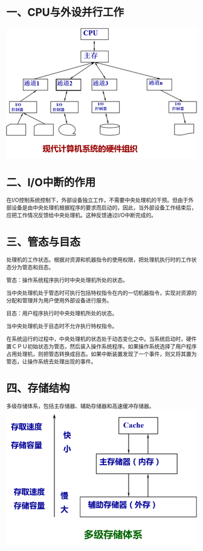 # 一、CPU与外设并行工作
![](assets/图片23.png)
# 二、I/O中断的作用

 在I/O控制系统控制下，外部设备独立工作，不需要中央处理机的干预。但由于外部设备是由中央处理机根据程序的要求而启动的，因此，当外部设备工作结束后，应把工作情况反馈给中央处理机。这种反馈通过I/O中断完成的。

# 三、管态与目态

处理机的工作状态。根据对资源和机器指令的使用权限，把处理机执行时的工作状态分为管态和目态。

管态：操作系统程序执行时中央处理机所处的状态。

当中央处理机处于管态时可执行包括特权指令在内的一切机器指令，实现对资源的分配和管理并为用户使用外部设备进行服务。

目态：用户程序执行时中央处理机所处的状态。

当中央处理机处于目态时不允许执行特权指令。

 在系统运行的过程中，中央处理机的状态处于动态变化之中。当系统启动时，硬件置ＣＰＵ初始状态为管态，然后装入操作系统程序。如果操作系统选择了用户程序占用处理机，则把管态转换成目态。如果中断装置发现了一个事件，则又将其置为管态，让操作系统去处理出现的事件。

# 四、存储结构
多级存储体系，包括主存储器、辅助存储器和高速缓冲存储器。
![](assets/图片24.png)
